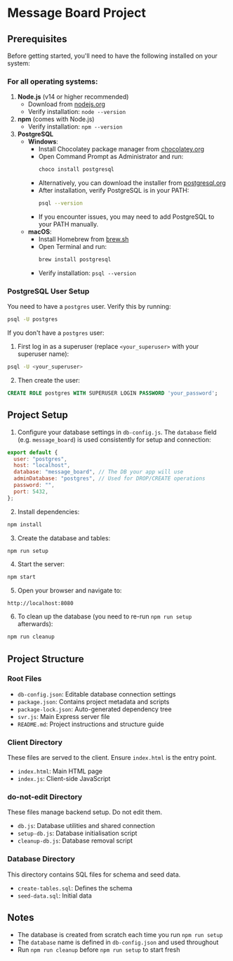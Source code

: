 # Message Board Project

## Prerequisites

Before getting started, you'll need to have the following installed on your system:

### For all operating systems:

1. **Node.js** (v14 or higher recommended)
   - Download from [nodejs.org](https://nodejs.org/)
   - Verify installation: `node --version`
2. **npm** (comes with Node.js)
   - Verify installation: `npm --version`
3. **PostgreSQL**
   - **Windows**:
     - Install Chocolatey package manager from [chocolatey.org](https://chocolatey.org/install)
     - Open Command Prompt as Administrator and run:
       ```bash
       choco install postgresql
       ```
     - Alternatively, you can download the installer from [postgresql.org](https://www.postgresql.org/download/windows)
     - After installation, verify PostgreSQL is in your PATH:
       ```bash
       psql --version
       ```
     - If you encounter issues, you may need to add PostgreSQL to your PATH manually.
   - **macOS**:
     - Install Homebrew from [brew.sh](https://brew.sh/)
     - Open Terminal and run:
       ```bash
       brew install postgresql
       ```
     - Verify installation: `psql --version`

### PostgreSQL User Setup

You need to have a `postgres` user. Verify this by running:

```bash
psql -U postgres
```

If you don't have a `postgres` user:

1. First log in as a superuser (replace `<your_superuser>` with your superuser name):

```bash
psql -U <your_superuser>
```

2. Then create the user:

```sql
CREATE ROLE postgres WITH SUPERUSER LOGIN PASSWORD 'your_password';
```

## Project Setup

1. Configure your database settings in `db-config.js`. The `database` field (e.g. `message_board`) is used consistently for setup and connection:

```js
export default {
  user: "postgres",
  host: "localhost",
  database: "message_board", // The DB your app will use
  adminDatabase: "postgres", // Used for DROP/CREATE operations
  password: "",
  port: 5432,
};
```

2. Install dependencies:

```bash
npm install
```

3. Create the database and tables:

```bash
npm run setup
```

4. Start the server:

```bash
npm start
```

5. Open your browser and navigate to:

```
http://localhost:8080
```

6. To clean up the database (you need to re-run `npm run setup` afterwards):

```bash
npm run cleanup
```

## Project Structure

### Root Files

- `db-config.json`: Editable database connection settings
- `package.json`: Contains project metadata and scripts
- `package-lock.json`: Auto-generated dependency tree
- `svr.js`: Main Express server file
- `README.md`: Project instructions and structure guide

### Client Directory

These files are served to the client. Ensure `index.html` is the entry point.

- `index.html`: Main HTML page
- `index.js`: Client-side JavaScript

### do-not-edit Directory

These files manage backend setup. Do not edit them.

- `db.js`: Database utilities and shared connection
- `setup-db.js`: Database initialisation script
- `cleanup-db.js`: Database removal script

### Database Directory

This directory contains SQL files for schema and seed data.

- `create-tables.sql`: Defines the schema
- `seed-data.sql`: Initial data

## Notes

- The database is created from scratch each time you run `npm run setup`
- The `database` name is defined in `db-config.json` and used throughout
- Run `npm run cleanup` before `npm run setup` to start fresh
